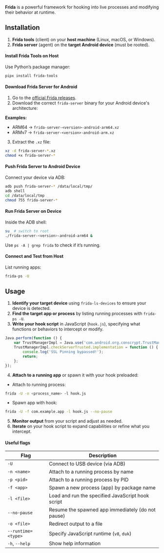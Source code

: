 **Frida** is a powerful framework for hooking into live processes and modifying their behavior at runtime.  

## Installation
1. **Frida tools** (client) on your **host machine** (Linux, macOS, or Windows).
2. **Frida server** (agent) on the **target Android device** (must be rooted).

#### Install Frida Tools on Host
Use Python’s package manager:
```bash
pipx install frida-tools
``` 

#### Download Frida Server for Android

1. Go to the [official Frida releases](https://github.com/frida/frida/releases).
2. Download the correct `frida-server` binary for your Android device's architecture:

**Examples:**

- ARM64 → `frida-server-<version>-android-arm64.xz`
- ARMv7 → `frida-server-<version>-android-arm.xz`

3. Extract the `.xz` file:
```bash
xz -d frida-server-*.xz
chmod +x frida-server-*
``` 

#### Push Frida Server to Android Device

Connect your device via ADB:
```bash
adb push frida-server-* /data/local/tmp/
adb shell
cd /data/local/tmp
chmod 755 frida-server-*
``` 

#### Run Frida Server on Device

Inside the ADB shell:
```bash
su  # switch to root
./frida-server-<version>-android-arm64 &
``` 
Use `ps -A | grep frida` to check if it’s running.

#### Connect and Test from Host

List running apps:
```bash
frida-ps -U
``` 

## Usage
1. **Identify your target device** using `frida-ls-devices` to ensure your device is detected.
2. **Find the target app or process** by listing running processes with `frida-ps -U`.
3. **Write your hook script** in JavaScript (`hook.js`), specifying what functions or behaviors to intercept or modify.
```js
Java.perform(function () {
    var TrustManagerImpl = Java.use('com.android.org.conscrypt.TrustManagerImpl');
    TrustManagerImpl.checkServerTrusted.implementation = function () {
        console.log('SSL Pinning bypassed!');
        return;
    };
});
```
4. **Attach to a running app** or spawn it with your hook preloaded:
- Attach to running process:
```bash
frida -U -n <process_name> -l hook.js
``` 
- Spawn app with hook:
```bash
frida -U -f com.example.app -l hook.js --no-pause
``` 
5. **Monitor output** from your script and adjust as needed.
6. **Iterate** on your hook script to expand capabilities or refine what you intercept.
#### Useful flags
| Flag               | Description                                       |
| ------------------ | ------------------------------------------------- |
| `-U`               | Connect to USB device (via ADB)                   |
| `-n <name>`        | Attach to a running process by name               |
| `-p <pid>`         | Attach to a running process by PID                |
| `-f <app>`         | Spawn a new process (app) by package name         |
| `-l <file>`        | Load and run the specified JavaScript hook script |
| `--no-pause`       | Resume the spawned app immediately (do not pause) |
| `-o <file>`        | Redirect output to a file                         |
| `--runtime=<type>` | Specify JavaScript runtime (`v8`, `duk`)          |
| `-h`, `--help`     | Show help information                             |